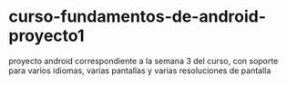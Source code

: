 # curso-fundamentos-de-android-proyecto1
proyecto android correspondiente a la semana 3 del curso, con soporte para varios idiomas, varias pantallas y varias resoluciones de pantalla
